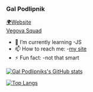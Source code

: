 ### Gal Podlipnik
[🌍Website](https://me.pogers.si/)  
[Vegova Squad](https://vegova.si)


- 🌱 I’m currently learning -JS
- 📫 How to reach me: -[my site](https://me.pogers.si/contact.html)
- ⚡ Fun fact: -not that smart

[![Gal Podlipniks's GitHub stats](https://github-readme-stats.vercel.app/api?username=galpodlipnik1&show_icons=true&theme=radical)](https://github.com/anuraghazra/github-readme-stats)


[![Top Langs](https://github-readme-stats.vercel.app/api/top-langs/?username=galpodlipnik1&theme=radical)](https://github.com/galpodlipnik1)


